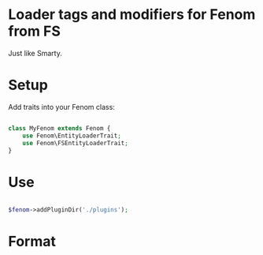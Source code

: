 Loader tags and modifiers for Fenom from FS
=======

Just like Smarty.

# Setup

Add traits into your Fenom class:

```php

class MyFenom extends Fenom {
    use Fenom\EntityLoaderTrait;
    use Fenom\FSEntityLoaderTrait;
}
```

# Use

```php

$fenom->addPluginDir('./plugins');
```

# Format
